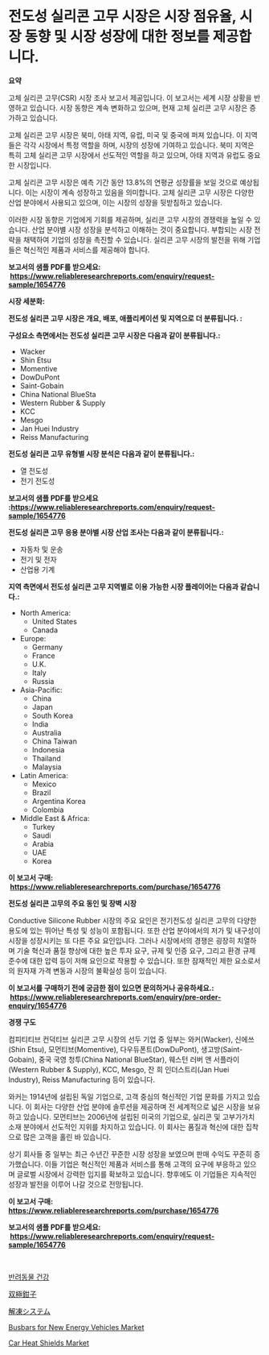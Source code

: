 <p><h1>전도성 실리콘 고무 시장은 시장 점유율, 시장 동향 및 시장 성장에 대한 정보를 제공합니다.</h1></p><p><strong>요약</strong></p>
<p><p>고체 실리콘 고무(CSR) 시장 조사 보고서 제공입니다. 이 보고서는 세계 시장 상황을 반영하고 있습니다. 시장 동향은 계속 변화하고 있으며, 현재 고체 실리콘 고무 시장은 증가하고 있습니다. </p><p>고체 실리콘 고무 시장은 북미, 아태 지역, 유럽, 미국 및 중국에 퍼져 있습니다. 이 지역들은 각각 시장에서 특정 역할을 하며, 시장의 성장에 기여하고 있습니다. 북미 지역은 특히 고체 실리콘 고무 시장에서 선도적인 역할을 하고 있으며, 아태 지역과 유럽도 중요한 시장입니다. </p><p>고체 실리콘 고무 시장은 예측 기간 동안 13.8%의 연평균 성장률을 보일 것으로 예상됩니다. 이는 시장이 계속 성장하고 있음을 의미합니다. 고체 실리콘 고무 시장은 다양한 산업 분야에서 사용되고 있으며, 이는 시장의 성장을 뒷받침하고 있습니다. </p><p>이러한 시장 동향은 기업에게 기회를 제공하며, 실리콘 고무 시장의 경쟁력을 높일 수 있습니다. 산업 분야별 시장 성장을 분석하고 이해하는 것이 중요합니다. 부합되는 시장 전략을 채택하여 기업의 성장을 촉진할 수 있습니다. 실리콘 고무 시장의 발전을 위해 기업들은 혁신적인 제품과 서비스를 제공해야 합니다.</p></p>
<p><strong>보고서의 샘플 PDF를 받으세요: &nbsp;<a href="https://www.reliableresearchreports.com/enquiry/request-sample/1654776">https://www.reliableresearchreports.com/enquiry/request-sample/1654776</a></strong></p>
<p><strong>시장 세분화:</strong></p>
<p><strong> 전도성 실리콘 고무 시장은 개요, 배포, 애플리케이션 및 지역으로 더 분류됩니다. :</strong></p>
<p><strong>구성요소 측면에서는 전도성 실리콘 고무 시장은 다음과 같이 분류됩니다.:</strong></p>
<p><ul><li>Wacker</li><li>Shin Etsu</li><li>Momentive</li><li>DowDuPont</li><li>Saint-Gobain</li><li>China National BlueSta</li><li>Western Rubber & Supply</li><li>KCC</li><li>Mesgo</li><li>Jan Huei Industry</li><li>Reiss Manufacturing</li></ul></p>
<p><strong> 전도성 실리콘 고무 유형별 시장 분석은 다음과 같이 분류됩니다.:</strong></p>
<p><ul><li>열 전도성</li><li>전기 전도성</li></ul></p>
<p><strong>보고서의 샘플 PDF를 받으세요 :<a href="https://www.reliableresearchreports.com/enquiry/request-sample/1654776">https://www.reliableresearchreports.com/enquiry/request-sample/1654776</a></strong></p>
<p><strong> 전도성 실리콘 고무 응용 분야별 시장 산업 조사는 다음과 같이 분류됩니다.:</strong></p>
<p><ul><li>자동차 및 운송</li><li>전기 및 전자</li><li>산업용 기계</li></ul></p>
<p><strong>지역 측면에서 전도성 실리콘 고무 지역별로 이용 가능한 시장 플레이어는 다음과 같습니다.:</strong></p>
<p><ul>
    <li>
        North America:
        <ul>
            <li>United States</li>
            <li>Canada</li>
        </ul>
    </li>
    <li>
        Europe:
        <ul>
            <li>Germany</li>
            <li>France</li>
            <li>U.K.</li>
            <li>Italy</li>
            <li>Russia</li>
        </ul>
    </li>
    <li>
        Asia-Pacific:
        <ul>
            <li>China</li>
            <li>Japan</li>
            <li>South Korea</li>
            <li>India</li>
            <li>Australia</li>
            <li>China Taiwan</li>
            <li>Indonesia</li>
            <li>Thailand</li>
            <li>Malaysia</li>
        </ul>
    </li>
    <li>
        Latin America:
        <ul>
            <li>Mexico</li>
            <li>Brazil</li>
            <li>Argentina Korea</li>
            <li>Colombia</li>
        </ul>
    </li>
    <li>
        Middle East & Africa:
        <ul>
            <li>Turkey</li>
            <li>Saudi</li>
            <li>Arabia</li>
            <li>UAE</li>
            <li>Korea</li>
        </ul>
    </li>
    </ul></p>
<p><strong>이 보고서 구매: &nbsp;<a href="https://www.reliableresearchreports.com/purchase/1654776">https://www.reliableresearchreports.com/purchase/1654776</a></strong></p>
<p><strong>전도성 실리콘 고무의 주요 동인 및 장벽 시장</strong></p>
<p><p>Conductive Silicone Rubber 시장의 주요 요인은 전기전도성 실리콘 고무의 다양한 용도에 있는 뛰어난 특성 및 성능이 포함됩니다. 또한 산업 분야에서의 저가 및 내구성이 시장을 성장시키는 또 다른 주요 요인입니다. 그러나 시장에서의 경쟁은 굉장히 치열하며 기술 혁신과 품질 향상에 대한 높은 투자 요구, 규제 및 인증 요구, 그리고 환경 규제 준수에 대한 압력 등이 저해 요인으로 작용할 수 있습니다. 또한 잠재적인 제한 요소로서의 원자재 가격 변동과 시장의 불확실성 등이 있습니다.</p></p>
<p><strong>이 보고서를 구매하기 전에 궁금한 점이 있으면 문의하거나 공유하세요.: &nbsp;<a href="https://www.reliableresearchreports.com/enquiry/pre-order-enquiry/1654776">https://www.reliableresearchreports.com/enquiry/pre-order-enquiry/1654776</a></strong></p>
<p><strong>경쟁 구도</strong></p>
<p><p>컴피티티브 컨덕티브 실리콘 고무 시장의 선두 기업 중 일부는 와커(Wacker), 신에쓰(Shin Etsu), 모먼티브(Momentive), 다우듀폰트(DowDuPont), 생고방(Saint-Gobain), 중국 국영 청투(China National BlueStar), 웨스턴 러버 앤 서플라이(Western Rubber & Supply), KCC, Mesgo, 잔 희 인더스트리(Jan Huei Industry), Reiss Manufacturing 등이 있습니다.</p><p>와커는 1914년에 설립된 독일 기업으로, 고객 중심의 혁신적인 기업 문화를 가지고 있습니다. 이 회사는 다양한 산업 분야에 솔루션을 제공하며 전 세계적으로 넓은 시장을 보유하고 있습니다. 모먼티브는 2006년에 설립된 미국의 기업으로, 실리콘 및 고부가가치 소재 분야에서 선도적인 지위를 차지하고 있습니다. 이 회사는 품질과 혁신에 대한 집착으로 많은 고객을 홀린 바 있습니다.</p><p>상기 회사들 중 일부는 최근 수년간 꾸준한 시장 성장을 보였으며 판매 수익도 꾸준히 증가했습니다. 이들 기업은 혁신적인 제품과 서비스를 통해 고객의 요구에 부응하고 있으며 글로벌 시장에서 강력한 입지를 확보하고 있습니다. 향후에도 이 기업들은 지속적인 성장과 발전을 이루어 나갈 것으로 전망됩니다.</p></p>
<p><strong>이 보고서 구매: &nbsp; <a href="https://www.reliableresearchreports.com/purchase/1654776">https://www.reliableresearchreports.com/purchase/1654776</a></strong></p>
<p><strong>보고서의 샘플 PDF를 받으세요: &nbsp;<a href="https://www.reliableresearchreports.com/enquiry/request-sample/1654776">https://www.reliableresearchreports.com/enquiry/request-sample/1654776</a></strong><strong></strong></p>
<p>&nbsp;</p>
<p><p><a href="https://github.com/vsr06p4p49/Market-Research-Report-List-1/blob/main/971176712928.md">반려동물 건강</a></p><p><a href="https://medium.com/@lorrainethompson10/%E3%83%90%E3%82%A4%E3%83%9D%E3%83%BC%E3%83%A9%E3%83%95%E3%82%A9%E3%83%BC%E3%82%B9%E3%83%97%E3%82%B9%E5%B8%82%E5%A0%B4%E3%82%B7%E3%82%A7%E3%82%A2%E3%81%AE%E9%80%B2%E5%8C%96%E3%81%A8%E5%B8%82%E5%A0%B4%E6%88%90%E9%95%B7%E3%83%88%E3%83%AC%E3%83%B3%E3%83%892024%E5%B9%B4%E3%81%8B%E3%82%892031%E5%B9%B4%E3%81%BE%E3%81%A7-51bb0e037dfd">双極鉗子</a></p><p><a href="https://medium.com/@s.guest01/%E8%A7%A3%E5%87%8D%E3%82%B7%E3%82%B9%E3%83%86%E3%83%A0%E5%B8%82%E5%A0%B4%E5%88%86%E6%9E%90-%E3%81%9D%E3%81%AEcagr-%E5%B8%82%E5%A0%B4%E3%82%BB%E3%82%B0%E3%83%A1%E3%83%B3%E3%83%86%E3%83%BC%E3%82%B7%E3%83%A7%E3%83%B3-%E3%81%8A%E3%82%88%E3%81%B3%E3%82%B0%E3%83%AD%E3%83%BC%E3%83%90%E3%83%AB%E7%94%A3%E6%A5%AD%E6%A6%82%E8%A6%81-d0956466fd89">解凍システム</a></p><p><a href="https://github.com/provorikovar/Market-Research-Report-List-3/blob/main/busbars-for-new-energy-vehicles-market.md">Busbars for New Energy Vehicles Market</a></p><p><a href="https://issuu.com/reportprime-2/docs/car-heat-shields-market-size-2030.pptx">Car Heat Shields Market</a></p></p>